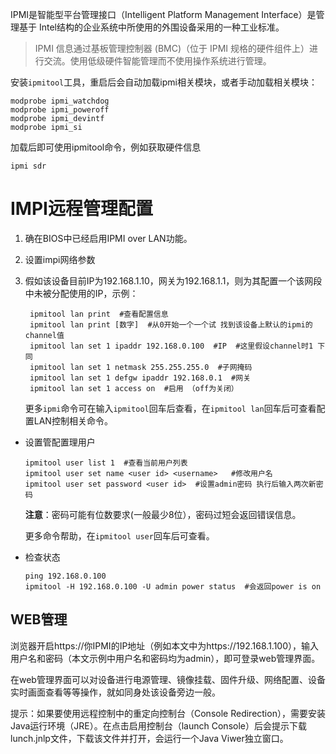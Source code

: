 IPMI是智能型平台管理接口（Intelligent Platform Management Interface）是管理基于 Intel结构的企业系统中所使用的外围设备采用的一种工业标准。

> IPMI 信息通过基板管理控制器 (BMC)（位于 IPMI 规格的硬件组件上）进行交流。使用低级硬件智能管理而不使用操作系统进行管理。



安装`ipmitool`工具，重启后会自动加载ipmi相关模块，或者手动加载相关模块：

```shell
modprobe ipmi_watchdog
modprobe ipmi_poweroff
modprobe ipmi_devintf
modprobe ipmi_si   
```

加载后即可使用ipmitool命令，例如获取硬件信息

```shell
ipmi sdr
```

# IMPI远程管理配置

1. 确在BIOS中已经启用IPMI over LAN功能。

2. 设置impi网络参数

3. 假如该设备目前IP为192.168.1.10，网关为192.168.1.1，则为其配置一个该网段中未被分配使用的IP，示例：

   ```shell
    ipmitool lan print  #查看配置信息
    ipmitool lan print [数字]  #从0开始一个一个试 找到该设备上默认的ipmi的channel值
    ipmitool lan set 1 ipaddr 192.168.0.100  #IP  #这里假设channel时1 下同
    ipmitool lan set 1 netmask 255.255.255.0  #子网掩码
    ipmitool lan set 1 defgw ipaddr 192.168.0.1  #网关
    ipmitool lan set 1 access on  #启用 （off为关闭）
   ```

   更多`ipmi`命令可在输入`ipmitool`回车后查看，在`ipmitool lan`回车后可查看配置LAN控制相关命令。

- 设置管配置理用户

  ```shell
  ipmitool user list 1  #查看当前用户列表
  ipmitool user set name <user id> <username>   #修改用户名
  ipmitool user set password <user id>  #设置admin密码 执行后输入两次新密码
  ```
  **注意**：密码可能有位数要求(一般最少8位），密码过短会返回错误信息。

  更多命令帮助，在`ipmitool user`回车后可查看。

- 检查状态

  ```shell
  ping 192.168.0.100
  ipmitool -H 192.168.0.100 -U admin power status  #会返回power is on
  ```

## WEB管理

浏览器开启https://你IPMI的IP地址（例如本文中为https://192.168.1.100），输入用户名和密码（本文示例中用户名和密码均为admin），即可登录web管理界面。

在web管理界面可以对设备进行电源管理、镜像挂载、固件升级、网络配置、设备实时画面查看等等操作，就如同身处该设备旁边一般。

提示：如果要使用远程控制中的重定向控制台（Console Redirection），需要安装Java运行环境（JRE）。在点击启用控制台（launch Console）后会提示下载lunch.jnlp文件，下载该文件并打开，会运行一个Java Viwer独立窗口。